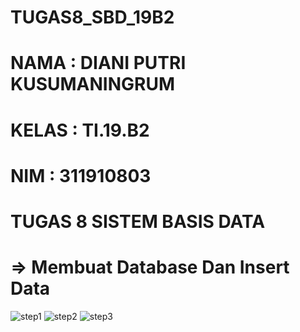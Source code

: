 # TUGAS8_SBD_19B2
# NAMA    : DIANI PUTRI KUSUMANINGRUM
# KELAS   : TI.19.B2
# NIM     : 311910803
# TUGAS 8 SISTEM BASIS DATA
# => Membuat Database Dan Insert Data
![step1](https://user-images.githubusercontent.com/81963657/124721477-0f273880-dea9-11eb-8445-256f7e4e0e05.PNG)
![step2](https://user-images.githubusercontent.com/81963657/124721518-18b0a080-dea9-11eb-8cf3-4f080c921287.PNG)
![step3](https://user-images.githubusercontent.com/81963657/124721609-28c88000-dea9-11eb-87f7-63292af62889.PNG)
